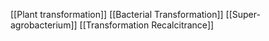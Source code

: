 [[Plant transformation]]
[[Bacterial Transformation]]
[[Super-agrobacterium]]
[[Transformation Recalcitrance]]
